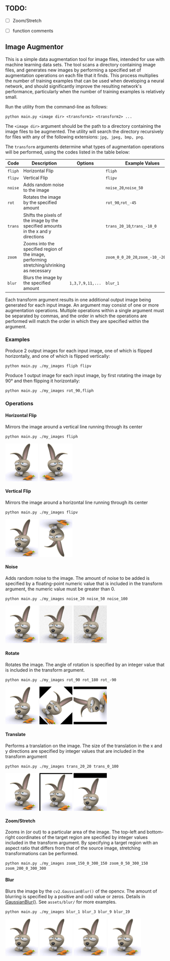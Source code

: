 ## TODO:

- [ ] Zoom/Stretch
- [ ] function comments


## Image Augmentor

This is a simple data augmentation tool for image files, intended for use with machine learning data sets.
The tool scans a directory containing image files, and generates new images by performing a specified set of
augmentation operations on each file that it finds. This process multiplies the number of training examples that can
be used when developing a neural network, and should significantly improve the resulting network's performance,
particularly when the number of training examples is relatively small.

Run the utility from the command-line as follows:

    python main.py <image dir> <transform1> <transform2> ...

The `<image dir>` argument should be the path to a directory containing the image files to be augmented.
The utility will search the directory recursively for files with any of the following extensions:
`jpg, jpeg, bmp, png`.

The `transform` arguments determine what types of augmentation operations will be performed,
using the codes listed in the table below:

|Code|Description|Options|Example Values|
|---|---|---|------|
|`fliph`|Horizontal Flip||`fliph`|
|`flipv`|Vertical Flip||`flipv`|
|`noise`|Adds random noise to the image||`noise_20`,`noise_50`|
|`rot`|Rotates the image by the specified amount||`rot_90`,`rot_-45`|
|`trans`|Shifts the pixels of the image by the specified amounts in the x and y directions||`trans_20_10`,`trans_-10_0`|
|`zoom`|Zooms into the specified region of the image, performing stretching/shrinking as necessary||`zoom_0_0_20_20`,`zoom_-10_-20_10_10`|
|`blur`|Blurs the image by the specified amount|`1,3,7,9,11,...`|`blur_1`|


Each transform argument results in one additional output image being generated for each input image.
An argument may consist of one or more augmentation operations. Multiple operations within a single argument
must be separated by commas, and the order in which the operations are performed will match the order in which they
are specified within the argument.

### Examples
Produce 2 output images for each input image, one of which is flipped horizontally, and one of which is flipped vertically:

    python main.py ./my_images fliph flipv

Produce 1 output image for each input image, by first rotating the image by 90&deg; and then flipping it horizontally:

    python main.py ./my_images rot_90,fliph

### Operations

#### Horizontal Flip
Mirrors the image around a vertical line running through its center
```shell
python main.py ./my_images fliph
```
<img src="./assets/Rabbit.jpg" alt="Rabbit.jpg" style="zoom:15%;" />
<img src="./assets/flip/Rabbit_fliph.jpg" alt="Rabbit_fliph.jpg" style="zoom:15%;" />


#### Vertical Flip
Mirrors the image around a horizontal line running through its center
```shell
python main.py ./my_images flipv
```
<img src="./assets/Rabbit.jpg" alt="Rabbit.jpg" style="zoom:15%;" />
<img src="./assets/flip/Rabbit_flipv.jpg" alt="Rabbit_flipv.jpg" style="zoom:15%;" />


#### Noise
Adds random noise to the image. The amount of noise to be added is specified by a floating-point numeric value that is included
in the transform argument, the numeric value must be greater than 0.
```shell
python main.py ./my_images noise_20 noise_50 noise_100
```
<img src="./assets/Rabbit.jpg" alt="Rabbit.jpg" style="zoom:15%;" />
<img src="./assets/noise/Rabbit_noise20.0.jpg" alt="Rabbit_noise20.0.jpg" style="zoom:15%;" />
<img src="./assets/noise/Rabbit_noise50.0.jpg" alt="Rabbit_noise50.0.jpg" style="zoom:15%;" />


#### Rotate
Rotates the image. The angle of rotation is specified by an integer value that is included in the transform argument.
```shell
python main.py ./my_images rot_90 rot_180 rot_-90
```
<img src="./assets/Rabbit.jpg" alt="Rabbit.jpg" style="zoom:15%;" />
<img src="./assets/rotate/Rabbit_rot-45.jpg" alt="Rabbit_rot-45.jpg" style="zoom:15%;" />
<img src="./assets/rotate/Rabbit_rot90.jpg" alt="Rabbit_rot90.jpg" style="zoom:15%;" />


#### Translate
Performs a translation on the image. The size of the translation in the x and y directions are specified by integer values that
are included in the transform argument
```shell
python main.py ./my_images trans_20_20 trans_0_100
```
<img src="./assets/Rabbit.jpg" alt="Rabbit.jpg" style="zoom:15%;" />
<img src="./assets/translate/Rabbit_trans20_20.jpg" alt="Rabbit_trans20_20.jpg" style="zoom:15%;" />
<img src="./assets/translate/Rabbit_trans0_100.jpg" alt="Rabbit_trans0_100.jpg" style="zoom:15%;" />


#### Zoom/Stretch
Zooms in (or out) to a particular area of the image. The top-left and bottom-right coordinates of the target region are
specified by integer values included in the transform argument. By specifying a target region with an aspect ratio that
differs from that of the source image, stretching transformations can be performed.

    python main.py ./my_images zoom_150_0_300_150 zoom_0_50_300_150 zoom_200_0_300_300

#### Blur
Blurs the image by the `cv2.GaussianBlur()` of the opencv. The amount of blurring is specified by a  positive and odd value or zeros. Details in [GaussianBlur()](https://docs.opencv.org/master/d4/d86/group__imgproc__filter.html#gaabe8c836e97159a9193fb0b11ac52cf1). See `assets/blur/` for more examples.
```shell
python main.py ./my_images blur_1 blur_3 blur_9 blur_19
```
<img src="./assets/blur/blur_1.jpg" alt="blur_1.jpg" style="zoom:15%;" />
<img src="./assets/blur/blur_3.jpg" alt="blur_3.jpg" style="zoom:15%;" />
<img src="./assets/blur/blur_9.jpg" alt="blur_9.jpg" style="zoom:15%;" />
<img src="./assets/blur/blur_19.jpg" alt="blur_19.jpg" style="zoom:15%;" />
